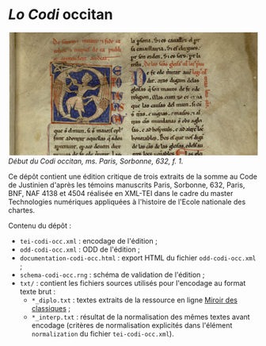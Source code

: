 *Lo Codi* occitan
===

![Début du Codi occitan, ms. Paris, Sorbonne, 632, f. 1](./img/canvas.png)
*Début du Codi occitan, ms. Paris, Sorbonne, 632, f. 1.*

Ce dépôt contient une édition critique de trois extraits de la somme au Code de Justinien d'après les témoins manuscrits Paris, Sorbonne, 632, Paris, BNF, NAF 4138 et 4504 réalisée en XML-TEI dans le cadre du master Technologies numériques appliquées à l'histoire de l'Ecole nationale des chartes.

Contenu du dépôt :
- `tei-codi-occ.xml` : encodage de l'édition ;
- `odd-codi-occ.xml` : ODD de l'édition ;
- `documentation-codi-occ.html` : export HTML du fichier `odd-codi-occ.xml` ;
- `schema-codi-occ.rng` : schéma de validation de l'édition ;
- `txt/` : contient les fichiers sources utilisés pour l'encodage au format texte brut :
    - `*_diplo.txt` : textes extraits de la ressource en ligne [Miroir des classiques](http://elec.enc.sorbonne.fr/miroir_des_classiques/xml/manuscrits_juridiques/codex_justinianus.xml#codi_occitan) ;
    - `*_interp.txt` : résultat de la normalisation des mêmes textes avant encodage (critères de normalisation explicités dans l'élément `normalization` du fichier `tei-codi-occ.xml`).